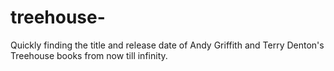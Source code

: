 # treehouse-
Quickly finding the title and release date of Andy Griffith and Terry Denton's Treehouse books from now till infinity.
